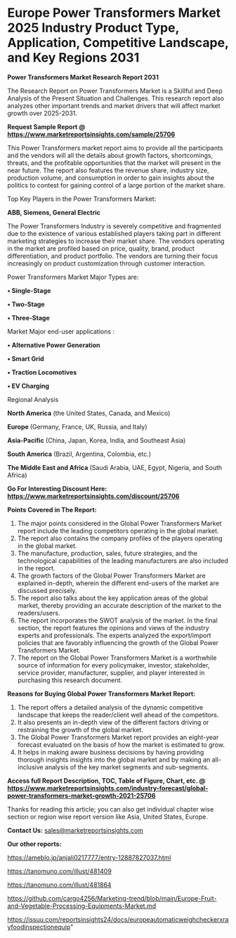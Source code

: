 # Europe Power Transformers Market 2025 Industry Product Type, Application, Competitive Landscape, and Key Regions 2031

<strong>Power Transformers Market Research Report 2031</strong>

The Research Report on Power Transformers Market is a Skillful and Deep Analysis of the Present Situation and Challenges. This research report also analyzes other important trends and market drivers that will affect market growth over 2025-2031.

<strong>Request Sample Report @ <a href=https://www.marketreportsinsights.com/sample/25706>https://www.marketreportsinsights.com/sample/25706</a></strong>

This Power Transformers market report aims to provide all the participants and the vendors will all the details about growth factors, shortcomings, threats, and the profitable opportunities that the market will present in the near future. The report also features the revenue share, industry size, production volume, and consumption in order to gain insights about the politics to contest for gaining control of a large portion of the market share.

Top Key Players in the Power Transformers Market:

<strong>ABB, Siemens, General Electric</strong>

The Power Transformers Industry is severely competitive and fragmented due to the existence of various established players taking part in different marketing strategies to increase their market share. The vendors operating in the market are profiled based on price, quality, brand, product differentiation, and product portfolio. The vendors are turning their focus increasingly on product customization through customer interaction.

Power Transformers Market Major Types are:

<strong>• Single-Stage

• Two-Stage

• Three-Stage</strong>

Market Major end-user applications :

<strong>• Alternative Power Generation

• Smart Grid

• Traction Locomotives

• EV Charging</strong>

Regional Analysis

</u><strong><b>North America</b></strong> (the United States, Canada, and Mexico)

<strong><b>Europe </b></strong>(Germany, France, UK, Russia, and Italy)

<strong><b>Asia-Pacific</b></strong> (China, Japan, Korea, India, and Southeast Asia)

<strong><b>South America</b></strong> (Brazil, Argentina, Colombia, etc.)

<strong><b>The Middle East and Africa</b></strong> (Saudi Arabia, UAE, Egypt, Nigeria, and South Africa)

<strong>Go For Interesting Discount Here: <a href=https://www.marketreportsinsights.com/discount/25706>https://www.marketreportsinsights.com/discount/25706</a></strong>

<strong>Points Covered in The Report:</strong>
<ol>
  <li>The major points considered in the Global Power Transformers Market report include the leading competitors operating in the global market.</li>
  <li>The report also contains the company profiles of the players operating in the global market.</li>
  <li>The manufacture, production, sales, future strategies, and the technological capabilities of the leading manufacturers are also included in the report.</li>
  <li>The growth factors of the Global Power Transformers Market are explained in-depth, wherein the different end-users of the market are discussed precisely.</li>
  <li>The report also talks about the key application areas of the global market, thereby providing an accurate description of the market to the readers/users.</li>
  <li>The report incorporates the SWOT analysis of the market. In the final section, the report features the opinions and views of the industry experts and professionals. The experts analyzed the export/import policies that are favorably influencing the growth of the Global Power Transformers Market.</li>
  <li>The report on the Global Power Transformers Market is a worthwhile source of information for every policymaker, investor, stakeholder, service provider, manufacturer, supplier, and player interested in purchasing this research document.</li>
</ol>
<strong>Reasons for Buying Global Power Transformers Market Report:</strong>

<ol>
  <li>The report offers a detailed analysis of the dynamic competitive landscape that keeps the reader/client well ahead of the competitors.</li>
  <li>It also presents an in-depth view of the different factors driving or restraining the growth of the global market.</li>
  <li>The Global Power Transformers Market report provides an eight-year forecast evaluated on the basis of how the market is estimated to grow.</li>
  <li>It helps in making aware business decisions by having providing thorough insights insights into the global market and by making an all-inclusive analysis of the key market segments and sub-segments.</li>
</ol>
<strong>Access full Report Description, TOC, Table of Figure, Chart, etc. @ <a href=https://www.marketreportsinsights.com/industry-forecast/global-power-transformers-market-growth-2021-25706>https://www.marketreportsinsights.com/industry-forecast/global-power-transformers-market-growth-2021-25706</a></strong>


Thanks for reading this article; you can also get individual chapter wise section or region wise report version like Asia, United States, Europe.

<strong>Contact Us:</strong>
sales@marketreportsinsights.com

<strong>Our other reports:</strong>

<a href=https://ameblo.jp/anjali0217777/entry-12887827037.html>https://ameblo.jp/anjali0217777/entry-12887827037.html</a>

<a href=https://tanomuno.com/illust/481409>https://tanomuno.com/illust/481409</a>

<a href=https://tanomuno.com/illust/481864>https://tanomuno.com/illust/481864</a>

<a href=https://github.com/cargo4256/Marketing-trend/blob/main/Europe-Fruit-and-Vegetable-Processing-Equipments-Market.md>https://github.com/cargo4256/Marketing-trend/blob/main/Europe-Fruit-and-Vegetable-Processing-Equipments-Market.md</a>

<a href=https://issuu.com/reportsinsights24/docs/europeautomaticweighcheckerxrayfoodinspectionequip>https://issuu.com/reportsinsights24/docs/europeautomaticweighcheckerxrayfoodinspectionequip</a>"
